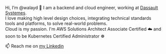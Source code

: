 Hi, I’m @walayd 👋 I am a backend and cloud engineer, working at [Dassault Systemes](https://www.3ds.com/).  
I love making high level design choices, integrating technical standards tools and platforms, to solve real-world problems.   
Cloud is my passion. I'm AWS Solutions Architect Associate Certified ☁️ and soon to be Kubernetes Certified Administrator ☸️  
  
  
📫 Reach me on [my Linkedin](https://www.linkedin.com/in/larabi/)

<!---
walayd/walayd is a ✨ special ✨ repository because its `README.md` (this file) appears on your GitHub profile.
You can click the Preview link to take a look at your changes.
--->

 
